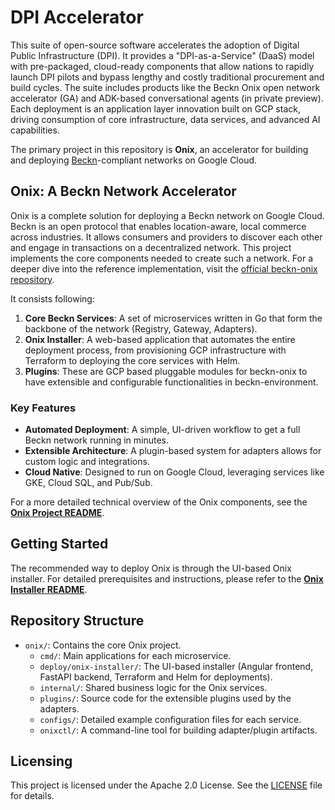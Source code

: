 # DPI Accelerator

This suite of open-source software accelerates the adoption of Digital Public Infrastructure (DPI). It provides a "DPI-as-a-Service" (DaaS) model with pre-packaged, cloud-ready components that allow nations to rapidly launch DPI pilots and bypass lengthy and costly traditional procurement and build cycles. The suite includes products like the Beckn Onix open network accelerator (GA) and ADK-based conversational agents (in private preview). Each deployment is an application layer innovation built on GCP stack, driving consumption of core infrastructure, data services, and advanced AI capabilities.

The primary project in this repository is **Onix**, an accelerator for building and deploying [Beckn](https://becknprotocol.io/)-compliant networks on Google Cloud.

## Onix: A Beckn Network Accelerator

Onix is a complete solution for deploying a Beckn network on Google Cloud. 
Beckn is an open protocol that enables location-aware, local commerce across industries. It allows consumers and providers to discover each other and engage in transactions on a decentralized network. This project implements the core components needed to create such a network. For a deeper dive into the reference implementation, visit the [official beckn-onix repository](https://github.com/Beckn-One/beckn-onix/).

It consists following:

1.  **Core Beckn Services**: A set of microservices written in Go that form the backbone of the network (Registry, Gateway, Adapters).
2.  **Onix Installer**: A web-based application that automates the entire deployment process, from provisioning GCP infrastructure with Terraform to deploying the core services with Helm.
3.  **Plugins**: These are GCP based pluggable modules for beckn-onix to have extensible and configurable functionalities in beckn-environment.

### Key Features

-   **Automated Deployment**: A simple, UI-driven workflow to get a full Beckn network running in minutes.
-   **Extensible Architecture**: A plugin-based system for adapters allows for custom logic and integrations.
-   **Cloud Native**: Designed to run on Google Cloud, leveraging services like GKE, Cloud SQL, and Pub/Sub.


For a more detailed technical overview of the Onix components, see the **[Onix Project README](./onix/README.md)**.

## Getting Started

The recommended way to deploy Onix is through the UI-based Onix installer. For detailed prerequisites and instructions, please refer to the **[Onix Installer README](./onix/deploy/onix-installer/README.md)**.

## Repository Structure

-   `onix/`: Contains the core Onix project.
    -   `cmd/`: Main applications for each microservice.
    -   `deploy/onix-installer/`: The UI-based installer (Angular frontend, FastAPI backend, Terraform and Helm for deployments).
    -   `internal/`: Shared business logic for the Onix services.
    -   `plugins/`: Source code for the extensible plugins used by the adapters.
    -   `configs/`: Detailed example configuration files for each service.
    -   `onixctl/`: A command-line tool for building adapter/plugin artifacts.

## Licensing

This project is licensed under the Apache 2.0 License. See the [LICENSE](./LICENSE) file for details.
